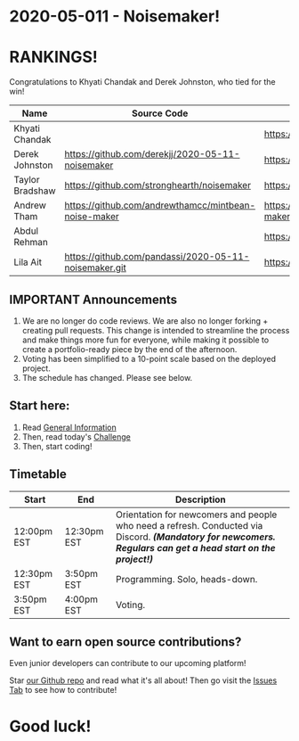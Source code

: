 # 2020-05-011 - Noisemaker!

# RANKINGS!

Congratulations to Khyati Chandak and Derek Johnston, who tied for the win!

| Name            | Source Code                                           | URL                                                  | Score |   |
|-----------------|-------------------------------------------------------|------------------------------------------------------|-------|---|
| Khyati Chandak  |                                                       | https://codepen.io/khyatichandak/pen/XWmYNLo         | 8.4   | WINNER!  |
| Derek Johnston  | https://github.com/derekjj/2020-05-11-noisemaker      | https://2020-05-11-noisemaker.now.sh/                | 8.4   | WINNER!  |
| Taylor Bradshaw | https://github.com/stronghearth/noisemaker            | https://noisemaker.now.sh/                           | 7.8   |   |
| Andrew Tham     | https://github.com/andrewthamcc/mintbean-noise-maker  | https://andrewthamcc.github.io/mintbean-noise-maker/ | 7.0   |   |
| Abdul Rehman    |                                                       | https://usmdi.csb.app/                               | 6.6   |   |
| Lila Ait        | https://github.com/pandassi/2020-05-11-noisemaker.git | https://ecstatic-swartz-c896b3.netlify.app/          | 6.4   |   |


## IMPORTANT Announcements

1. We are no longer do code reviews. We are also no longer forking + creating pull requests. This change is intended to streamline the process and make things more fun for everyone, while making it possible to create a portfolio-ready piece by the end of the afternoon.
1. Voting has been simplified to a 10-point scale based on the deployed project.
1. The schedule has changed. Please see below.

## Start here:

1. Read [General Information](./General%20Information.md) 
2. Then, read today's [Challenge](./Challenge.md)
3. Then, start coding!

## Timetable

| Start | End  | Description |
|-------|------|-------------|
| 12:00pm EST  | 12:30pm EST | Orientation for newcomers and people who need a refresh. Conducted via Discord. **_(Mandatory for newcomers. Regulars can get a head start on the project!)_** |
| 12:30pm EST  | 3:50pm EST | Programming. Solo, heads-down. |
| 3:50pm EST  | 4:00pm EST | Voting. |

## Want to earn open source contributions?

Even junior developers can contribute to our upcoming platform! 

Star [our Github repo](https://github.com/Mintbean/MintbeanPlatform) and read what it's all about! Then go visit the [Issues Tab](https://github.com/MintbeanHackathons/MintbeanPlatform/issues) to see how to contribute!

# Good luck!
